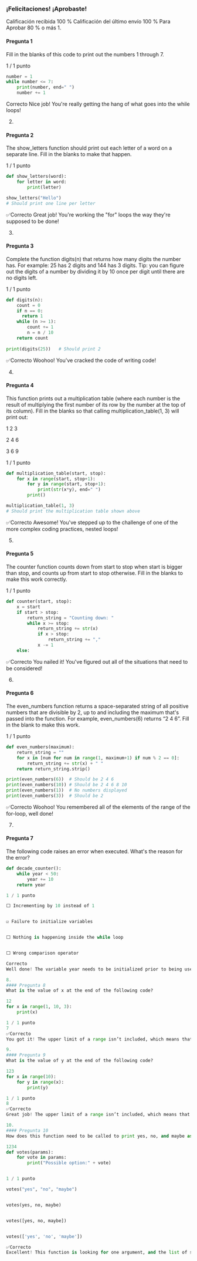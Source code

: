 ### ¡Felicitaciones! ¡Aprobaste!
Calificación recibida 100 %
Calificación del último envío 100 %
Para Aprobar 80 % o más
1.
#### Pregunta 1
Fill in the blanks of this code to print out the numbers 1 through 7.

1 / 1 punto
``` PYTHON
number = 1
while number <= 7:
	print(number, end=" ")
	number += 1
```
Correcto
Nice job! You're really getting the hang of what goes into
the while loops!

2.
#### Pregunta 2
The show_letters function should print out each letter of a word on a separate line. Fill in the blanks to make that happen.

1 / 1 punto
``` PYTHON
def show_letters(word):
	for letter in word:
		print(letter)

show_letters("Hello")
# Should print one line per letter
```
✅Correcto
Great job! You're working the "for" loops the way they're
supposed to be done!

3.
#### Pregunta 3
Complete the function digits(n) that returns how many digits the number has. For example: 25 has 2 digits and 144 has 3 digits. Tip: you can figure out the digits of a number by dividing it by 10 once per digit until there are no digits left.

1 / 1 punto
``` PYTHON
def digits(n):
	count = 0
	if n == 0:
	  return 1
	while (n >= 1):
		count += 1
		n = n / 10
	return count
	
print(digits(25))   # Should print 2

```
✅Correcto
Woohoo! You've cracked the code of writing code!

4.
#### Pregunta 4
This function prints out a multiplication table (where each number is the result of multiplying the first number of its row by the number at the top of its column). Fill in the blanks so that calling multiplication_table(1, 3) will print out:

1 2 3 

2 4 6 

3 6 9

1 / 1 punto
``` PYTHON
def multiplication_table(start, stop):
	for x in range(start, stop+1):
		for y in range(start, stop+1):
			print(str(x*y), end=" ")
		print()

multiplication_table(1, 3)
# Should print the multiplication table shown above
``` 
✅Correcto
Awesome! You've stepped up to the challenge of one of the
more complex coding practices, nested loops!

5.
#### Pregunta 5
The counter function counts down from start to stop when start is bigger than stop, and counts up from start to stop otherwise. Fill in the blanks to make this work correctly.

1 / 1 punto
``` PYTHON
def counter(start, stop):
	x = start
	if start > stop:
		return_string = "Counting down: "
		while x >= stop:
			return_string += str(x)
			if x > stop:
				return_string += ","
			x -= 1
	else:

```
✅Correcto
You nailed it! You've figured out all of the situations that
need to be considered!

6.
#### Pregunta 6
The even_numbers function returns a space-separated string of all positive numbers that are divisible by 2, up to and including the maximum that's passed into the function. For example, even_numbers(6) returns “2 4 6”. Fill in the blank to make this work.

1 / 1 punto
``` PYTHON
def even_numbers(maximum):
	return_string = ""
	for x in [num for num in range(1, maximum+1) if num % 2 == 0]:
		return_string += str(x) + " "
	return return_string.strip()

print(even_numbers(6))  # Should be 2 4 6
print(even_numbers(10)) # Should be 2 4 6 8 10
print(even_numbers(1))  # No numbers displayed
print(even_numbers(3))  # Should be 2

```
✅Correcto
Woohoo! You remembered all of the elements of the range of
the for-loop, well done!

7.
#### Pregunta 7
The following code raises an error when executed. What's the reason for the error?

``` PYTHON
def decade_counter():
	while year < 50:
		year += 10
	return year

1 / 1 punto

⬜ Incrementing by 10 instead of 1


☑️ Failure to initialize variables


⬜ Nothing is happening inside the while loop


⬜ Wrong comparison operator

Correcto
Well done! The variable year needs to be initialized prior to being used in the while loop.

8.
#### Pregunta 8
What is the value of x at the end of the following code?

12
for x in range(1, 10, 3):
    print(x)

1 / 1 punto
7
✅Correcto
You got it! The upper limit of a range isn’t included, which means that the loop stops before reaching it. The increment is 3, so the loop stops when x reaches 7.

9.
#### Pregunta 9
What is the value of y at the end of the following code?

123
for x in range(10):
    for y in range(x):
        print(y)

1 / 1 punto
8
✅Correcto
Great job! The upper limit of a range isn’t included, which means that the outer loop goes up to 9, so the highest upper limit for the inner loop is 9, which is also not included.

10.
#### Pregunta 10
How does this function need to be called to print yes, no, and maybe as possible options to vote for?

1234
def votes(params):
	for vote in params:
	    print("Possible option:" + vote)


1 / 1 punto

votes("yes", "no", "maybe")


votes(yes, no, maybe)


votes([yes, no, maybe])


votes(['yes', 'no', 'maybe'])

✅Correcto
Excellent! This function is looking for one argument, and the list of strings is just one argument. 
